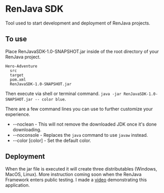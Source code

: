 # RenJava SDK
Tool used to start development and deployment of RenJava projects.

## To use
Place RenJavaSDK-1.0-SNAPSHOT.jar inside of the root directory of your RenJava project.
```
Hero-Adventure
  src
  target
  pom.xml
  RenJavaSDK-1.0-SNAPSHOT.jar
```
Then execute via shell or terminal command. `java -jar RenJavaSDK-1.0-SNAPSHOT.jar -- color blue`.

There are a few command lines you can use to further customize your experience.
* --noclean - This will not remove the downloaded JDK once it's done downloading.
* --noconsole - Replaces the `java` command to use `javaw` instead.
* --color [color] - Set the default color.

## Deployment
When the jar file is executed it will create three distributables (Windows, MacOS, Linux).
More instruction coming soon when the RenJava Framework enters public testing. I made a [video](https://youtu.be/gyZ_r8wtMEI) demonstrating this application.